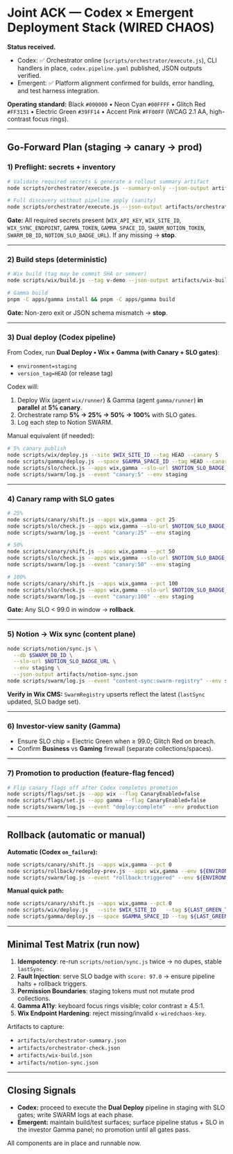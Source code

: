 # Joint ACK — Codex × Emergent Deployment Stack (WIRED CHAOS)

**Status received.**

- Codex: ✅ Orchestrator online (`scripts/orchestrator/execute.js`), CLI handlers in place, `codex.pipeline.yaml` published, JSON outputs verified.
- Emergent: ✅ Platform alignment confirmed for builds, error handling, and test harness integration.

**Operating standard:** Black `#000000` • Neon Cyan `#00FFFF` • Glitch Red `#FF3131` • Electric Green `#39FF14` • Accent Pink `#FF00FF` (WCAG 2.1 AA, high-contrast focus rings).

---

## Go-Forward Plan (staging → canary → prod)

### 1) Preflight: secrets + inventory

```bash
# Validate required secrets & generate a rollout summary artifact
node scripts/orchestrator/execute.js --summary-only --json-output artifacts/orchestrator-summary.json

# Full discovery without pipeline apply (sanity)
node scripts/orchestrator/execute.js --json-output artifacts/orchestrator-check.json --skip-pipeline
```

**Gate:** All required secrets present (`WIX_API_KEY`, `WIX_SITE_ID`, `WIX_SYNC_ENDPOINT`, `GAMMA_TOKEN`, `GAMMA_SPACE_ID`, `SWARM_NOTION_TOKEN`, `SWARM_DB_ID`, `NOTION_SLO_BADGE_URL`). If any missing → **stop**.

---

### 2) Build steps (deterministic)

```bash
# Wix build (tag may be commit SHA or semver)
node scripts/wix/build.js --tag v-demo --json-output artifacts/wix-build.json

# Gamma build
pnpm -C apps/gamma install && pnpm -C apps/gamma build
```

**Gate:** Non-zero exit or JSON schema mismatch → **stop**.

---

### 3) Dual deploy (Codex pipeline)

From Codex, run **Dual Deploy • Wix + Gamma (with Canary + SLO gates)**:

- `environment=staging`
- `version_tag=HEAD` (or release tag)

Codex will:

1. Deploy Wix (agent `wix/runner`) & Gamma (agent `gamma/runner`) **in parallel** at **5% canary**.
2. Orchestrate ramp **5% → 25% → 50% → 100%** with SLO gates.
3. Log each step to Notion SWARM.

Manual equivalent (if needed):

```bash
# 5% canary publish
node scripts/wix/deploy.js --site $WIX_SITE_ID --tag HEAD --canary 5
node scripts/gamma/deploy.js --space $GAMMA_SPACE_ID --tag HEAD --canary 5
node scripts/slo/check.js --apps wix,gamma --slo-url $NOTION_SLO_BADGE_URL --min 99.0 --window "10m"
node scripts/swarm/log.js --event "canary:5" --env staging
```

---

### 4) Canary ramp with SLO gates

```bash
# 25%
node scripts/canary/shift.js --apps wix,gamma --pct 25
node scripts/slo/check.js --apps wix,gamma --slo-url $NOTION_SLO_BADGE_URL --min 99.0 --window "10m"
node scripts/swarm/log.js --event "canary:25" --env staging

# 50%
node scripts/canary/shift.js --apps wix,gamma --pct 50
node scripts/slo/check.js --apps wix,gamma --slo-url $NOTION_SLO_BADGE_URL --min 99.0 --window "10m"
node scripts/swarm/log.js --event "canary:50" --env staging

# 100%
node scripts/canary/shift.js --apps wix,gamma --pct 100
node scripts/slo/check.js --apps wix,gamma --slo-url $NOTION_SLO_BADGE_URL --min 99.0 --window "15m"
node scripts/swarm/log.js --event "canary:100" --env staging
```

**Gate:** Any SLO < 99.0 in window → **rollback**.

---

### 5) Notion → Wix sync (content plane)

```bash
node scripts/notion/sync.js \
  --db $SWARM_DB_ID \
  --slo-url $NOTION_SLO_BADGE_URL \
  --env staging \
  --json-output artifacts/notion-sync.json
node scripts/swarm/log.js --event "content-sync:swarm-registry" --env staging
```

**Verify in Wix CMS:** `SwarmRegistry` upserts reflect the latest (`lastSync` updated, SLO badge set).

---

### 6) Investor-view sanity (Gamma)

- Ensure SLO chip = Electric Green when ≥ 99.0; Glitch Red on breach.
- Confirm **Business** vs **Gaming** firewall (separate collections/spaces).

---

### 7) Promotion to production (feature-flag fenced)

```bash
# Flip canary flags off after Codex completes promotion
node scripts/flags/set.js --app wix --flag CanaryEnabled=false
node scripts/flags/set.js --app gamma --flag CanaryEnabled=false
node scripts/swarm/log.js --event "deploy:complete" --env production
```

---

## Rollback (automatic or manual)

**Automatic (Codex `on_failure`):**

```bash
node scripts/canary/shift.js --apps wix,gamma --pct 0
node scripts/rollback/redeploy-prev.js --apps wix,gamma --env ${ENVIRONMENT}
node scripts/swarm/log.js --event "rollback:triggered" --env ${ENVIRONMENT}
```

**Manual quick path:**

```bash
node scripts/canary/shift.js --apps wix,gamma --pct 0
node scripts/wix/deploy.js   --site $WIX_SITE_ID   --tag ${LAST_GREEN_TAG} --canary 0
node scripts/gamma/deploy.js --space $GAMMA_SPACE_ID --tag ${LAST_GREEN_TAG} --canary 0
```

---

## Minimal Test Matrix (run now)

1. **Idempotency**: re-run `scripts/notion/sync.js` twice → no dupes, stable `lastSync`.
2. **Fault Injection**: serve SLO badge with `score: 97.0` → ensure pipeline halts + rollback triggers.
3. **Permission Boundaries**: staging tokens must not mutate prod collections.
4. **Gamma A11y**: keyboard focus rings visible; color contrast ≥ 4.5:1.
5. **Wix Endpoint Hardening**: reject missing/invalid `x-wiredchaos-key`.

Artifacts to capture:

- `artifacts/orchestrator-summary.json`
- `artifacts/orchestrator-check.json`
- `artifacts/wix-build.json`
- `artifacts/notion-sync.json`

---

## Closing Signals

- **Codex:** proceed to execute the **Dual Deploy** pipeline in staging with SLO gates; write SWARM logs at each phase.
- **Emergent:** maintain build/test surfaces; surface pipeline status + SLO in the investor Gamma panel; no promotion until all gates pass.

All components are in place and runnable now.
